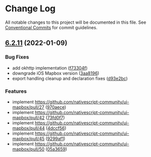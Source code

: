 # Change Log

All notable changes to this project will be documented in this file.
See [Conventional Commits](https://conventionalcommits.org) for commit guidelines.

## [6.2.11](https://github.com/nativescript-community/ui-mapbox/compare/v6.2.10...v6.2.11) (2022-01-09)


### Bug Fixes

* add okhttp implementation ([f73304f](https://github.com/nativescript-community/ui-mapbox/commit/f73304faf9fae447bf0e56c794ed818d2357d887))
* downgrade iOS Mapbox version ([3aa8196](https://github.com/nativescript-community/ui-mapbox/commit/3aa8196259497799a2f8c1019b0210b9834bb2cf))
* export handling cleanup and declaration fixes ([d93e2bc](https://github.com/nativescript-community/ui-mapbox/commit/d93e2bcbb1eecdd3a7fcf9ebdc83caceb4248bab))


### Features

* implement https://github.com/nativescript-community/ui-mapbox/pull/27 ([970aece](https://github.com/nativescript-community/ui-mapbox/commit/970aecef1b76663db404bb978d47c1cda767ecd1))
* implement https://github.com/nativescript-community/ui-mapbox/pull/42 ([73fd0f7](https://github.com/nativescript-community/ui-mapbox/commit/73fd0f72aab045ca449ef35bdba9f9bbd75cb93a))
* implement https://github.com/nativescript-community/ui-mapbox/pull/44 ([4dccf56](https://github.com/nativescript-community/ui-mapbox/commit/4dccf5674ceb8d7cb8095c5aff61d401e3432782))
* implement https://github.com/nativescript-community/ui-mapbox/pull/45 ([9299af1](https://github.com/nativescript-community/ui-mapbox/commit/9299af132d69856d0d317adebcef25544145cfae))
* implement https://github.com/nativescript-community/ui-mapbox/pull/50 ([05a3659](https://github.com/nativescript-community/ui-mapbox/commit/05a3659b6b4398678c916472fe23d560c963155e))
